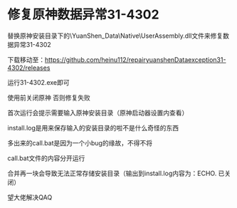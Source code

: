 # 修复原神数据异常31-4302
替换原神安装目录下的\YuanShen_Data\Native\UserAssembly.dll文件来修复数据异常31-4302

下载移动至：https://github.com/heinu112/repairyuanshenDataexception31-4302/releases

运行31-4302.exe即可

使用前关闭原神 否则修复失败

首次运行会提示需要输入原神安装目录（原神启动器设置内查看）

install.log是用来保存输入的安装目录的啦不是什么奇怪的东西

多出来的call.bat是因为一个小bug的缘故，不得不将

call.bat文件的内容分开运行

合并再一块会导致无法正常存储安装目录（输出到install.log内容为：ECHO. 已关闭）

望大佬解决QAQ
